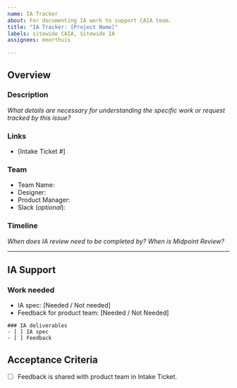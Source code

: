 ```yaml
---
name: IA Tracker
about: For documenting IA work to support CAIA team.
title: "IA Tracker: [Project Name]"
labels: sitewide CAIA, Sitewide IA
assignees: mnorthuis

---
```


## Overview

### Description
_What details are necessary for understanding the specific work or request tracked by this issue?_

### Links

- [Intake Ticket #]

### Team

- Team Name:
- Designer:
- Product Manager:
- Slack (_optional_): 

### Timeline
_When does IA review need to be completed by? When is Midpoint Review?_

---

## IA Support

### Work needed

- IA spec: [Needed / Not needed]
- Feedback for product team: [Needed / Not Needed]

```[tasklist]
### IA deliverables
- [ ] IA spec
- [ ] Feedback
```

## Acceptance Criteria
- [ ] Feedback is shared with product team in Intake Ticket.
